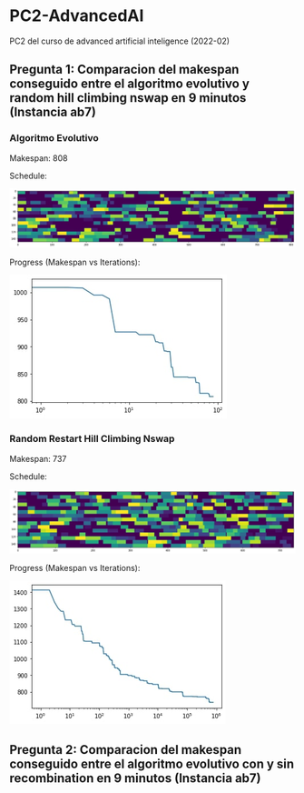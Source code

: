 # PC2-AdvancedAI
PC2 del curso de advanced artificial inteligence (2022-02)

## Pregunta 1: Comparacion del makespan conseguido entre el algoritmo evolutivo y random hill climbing nswap en 9 minutos (Instancia ab7)

### Algoritmo Evolutivo

Makespan: 808

Schedule:

![alt text](https://raw.githubusercontent.com/SebsPER/PC2-AdvancedAI/main/pictures/evo.jpg)

Progress (Makespan vs Iterations):

![alt text](https://raw.githubusercontent.com/SebsPER/PC2-AdvancedAI/main/pictures/evoProgress.jpg)

### Random Restart Hill Climbing Nswap 

Makespan: 737

Schedule:

![alt text](https://raw.githubusercontent.com/SebsPER/PC2-AdvancedAI/main/pictures/hill.jpg)

Progress (Makespan vs Iterations):

![alt text](https://raw.githubusercontent.com/SebsPER/PC2-AdvancedAI/main/pictures/hillProgress.jpg)

## Pregunta 2: Comparacion del makespan conseguido entre el algoritmo evolutivo con y sin recombination en 9 minutos (Instancia ab7)
